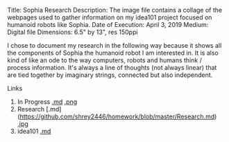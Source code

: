 Title: Sophia Research
Description: The image file contains a collage of the webpages used to gather information on my idea101 project focused on humanoid robots like Sophia.
Date of Execution: April 3, 2019
Medium: Digital file
Dimensions: 6.5" by 13", res 150ppi

I chose to document my research in the following way because it shows all the components of Sophia the humanoid robot I am interested in. It is also kind of like an ode to the way computers, robots and humans think / process information. It's always a line of thoughts (not always linear) that are tied together by imaginary strings, connected but also independent.


Links
1. In Progress [.md](https://github.com/shrey2446/homework/blob/master/In_Progress.md) [.png](https://github.com/shrey2446/homework/blob/master/In_Progress.png)
2. Research [.md] (https://github.com/shrey2446/homework/blob/master/Research.md) [.jpg](https://github.com/shrey2446/homework/blob/master/Research.jpg)
3. idea101 [.md](https://github.com/shrey2446/homework/blob/master/idea101.md)
